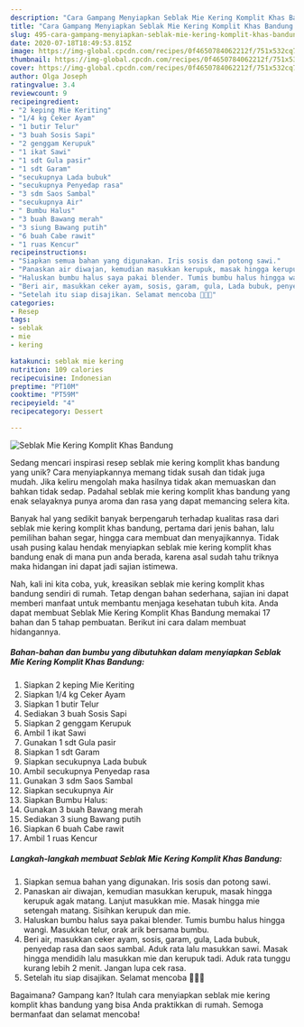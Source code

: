 ```yaml
---
description: "Cara Gampang Menyiapkan Seblak Mie Kering Komplit Khas Bandung yang Enak"
title: "Cara Gampang Menyiapkan Seblak Mie Kering Komplit Khas Bandung yang Enak"
slug: 495-cara-gampang-menyiapkan-seblak-mie-kering-komplit-khas-bandung-yang-enak
date: 2020-07-18T18:49:53.815Z
image: https://img-global.cpcdn.com/recipes/0f4650784062212f/751x532cq70/seblak-mie-kering-komplit-khas-bandung-foto-resep-utama.jpg
thumbnail: https://img-global.cpcdn.com/recipes/0f4650784062212f/751x532cq70/seblak-mie-kering-komplit-khas-bandung-foto-resep-utama.jpg
cover: https://img-global.cpcdn.com/recipes/0f4650784062212f/751x532cq70/seblak-mie-kering-komplit-khas-bandung-foto-resep-utama.jpg
author: Olga Joseph
ratingvalue: 3.4
reviewcount: 9
recipeingredient:
- "2 keping Mie Keriting"
- "1/4 kg Ceker Ayam"
- "1 butir Telur"
- "3 buah Sosis Sapi"
- "2 genggam Kerupuk"
- "1 ikat Sawi"
- "1 sdt Gula pasir"
- "1 sdt Garam"
- "secukupnya Lada bubuk"
- "secukupnya Penyedap rasa"
- "3 sdm Saos Sambal"
- "secukupnya Air"
- " Bumbu Halus"
- "3 buah Bawang merah"
- "3 siung Bawang putih"
- "6 buah Cabe rawit"
- "1 ruas Kencur"
recipeinstructions:
- "Siapkan semua bahan yang digunakan. Iris sosis dan potong sawi."
- "Panaskan air diwajan, kemudian masukkan kerupuk, masak hingga kerupuk agak matang. Lanjut masukkan mie. Masak hingga mie setengah matang. Sisihkan kerupuk dan mie."
- "Haluskan bumbu halus saya pakai blender. Tumis bumbu halus hingga wangi. Masukkan telur, orak arik bersama bumbu."
- "Beri air, masukkan ceker ayam, sosis, garam, gula, Lada bubuk, penyedap rasa dan saos sambal. Aduk rata lalu masukkan sawi. Masak hingga mendidih lalu masukkan mie dan kerupuk tadi. Aduk rata tunggu kurang lebih 2 menit. Jangan lupa cek rasa."
- "Setelah itu siap disajikan. Selamat mencoba 💖💖💖"
categories:
- Resep
tags:
- seblak
- mie
- kering

katakunci: seblak mie kering 
nutrition: 109 calories
recipecuisine: Indonesian
preptime: "PT10M"
cooktime: "PT59M"
recipeyield: "4"
recipecategory: Dessert

---
```



![Seblak Mie Kering Komplit Khas Bandung](https://img-global.cpcdn.com/recipes/0f4650784062212f/751x532cq70/seblak-mie-kering-komplit-khas-bandung-foto-resep-utama.jpg)

Sedang mencari inspirasi resep seblak mie kering komplit khas bandung yang unik? Cara menyiapkannya memang tidak susah dan tidak juga mudah. Jika keliru mengolah maka hasilnya tidak akan memuaskan dan bahkan tidak sedap. Padahal seblak mie kering komplit khas bandung yang enak selayaknya punya aroma dan rasa yang dapat memancing selera kita.

Banyak hal yang sedikit banyak berpengaruh terhadap kualitas rasa dari seblak mie kering komplit khas bandung, pertama dari jenis bahan, lalu pemilihan bahan segar, hingga cara membuat dan menyajikannya. Tidak usah pusing kalau hendak menyiapkan seblak mie kering komplit khas bandung enak di mana pun anda berada, karena asal sudah tahu triknya maka hidangan ini dapat jadi sajian istimewa.




Nah, kali ini kita coba, yuk, kreasikan seblak mie kering komplit khas bandung sendiri di rumah. Tetap dengan bahan sederhana, sajian ini dapat memberi manfaat untuk membantu menjaga kesehatan tubuh kita. Anda dapat membuat Seblak Mie Kering Komplit Khas Bandung memakai 17 bahan dan 5 tahap pembuatan. Berikut ini cara dalam membuat hidangannya.

<!--inarticleads1-->

##### Bahan-bahan dan bumbu yang dibutuhkan dalam menyiapkan Seblak Mie Kering Komplit Khas Bandung:

1. Siapkan 2 keping Mie Keriting
1. Siapkan 1/4 kg Ceker Ayam
1. Siapkan 1 butir Telur
1. Sediakan 3 buah Sosis Sapi
1. Siapkan 2 genggam Kerupuk
1. Ambil 1 ikat Sawi
1. Gunakan 1 sdt Gula pasir
1. Siapkan 1 sdt Garam
1. Siapkan secukupnya Lada bubuk
1. Ambil secukupnya Penyedap rasa
1. Gunakan 3 sdm Saos Sambal
1. Siapkan secukupnya Air
1. Siapkan  Bumbu Halus:
1. Gunakan 3 buah Bawang merah
1. Sediakan 3 siung Bawang putih
1. Siapkan 6 buah Cabe rawit
1. Ambil 1 ruas Kencur




<!--inarticleads2-->

##### Langkah-langkah membuat Seblak Mie Kering Komplit Khas Bandung:

1. Siapkan semua bahan yang digunakan. Iris sosis dan potong sawi.
1. Panaskan air diwajan, kemudian masukkan kerupuk, masak hingga kerupuk agak matang. Lanjut masukkan mie. Masak hingga mie setengah matang. Sisihkan kerupuk dan mie.
1. Haluskan bumbu halus saya pakai blender. Tumis bumbu halus hingga wangi. Masukkan telur, orak arik bersama bumbu.
1. Beri air, masukkan ceker ayam, sosis, garam, gula, Lada bubuk, penyedap rasa dan saos sambal. Aduk rata lalu masukkan sawi. Masak hingga mendidih lalu masukkan mie dan kerupuk tadi. Aduk rata tunggu kurang lebih 2 menit. Jangan lupa cek rasa.
1. Setelah itu siap disajikan. Selamat mencoba 💖💖💖




Bagaimana? Gampang kan? Itulah cara menyiapkan seblak mie kering komplit khas bandung yang bisa Anda praktikkan di rumah. Semoga bermanfaat dan selamat mencoba!
